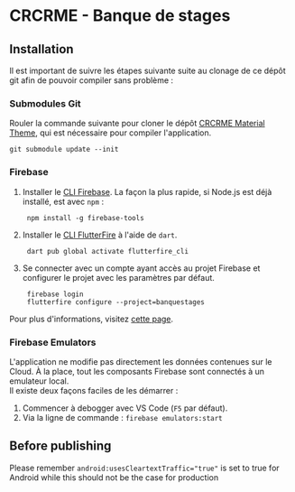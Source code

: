 # CRCRME - Banque de stages

## Installation

Il est important de suivre les étapes suivante suite au clonage de ce dépôt git afin de pouvoir compiler sans problème :  

### Submodules Git

Rouler la commande suivante pour cloner le dépôt [CRCRME Material Theme](https://github.com/cr-crme/crcrme_material_theme), qui est nécessaire pour compiler l'application.

    git submodule update --init

### Firebase

1. Installer le [CLI Firebase](https://firebase.google.com/docs/cli#setup_update_cli). La façon la plus rapide, si Node.js est déjà installé, est avec `npm` :    

        npm install -g firebase-tools

2. Installer le [CLI FlutterFire](https://pub.dev/packages/flutterfire_cli) à l'aide de `dart`.

        dart pub global activate flutterfire_cli

3. Se connecter avec un compte ayant accès au projet Firebase et configurer le projet avec les paramètres par défaut.

        firebase login
        flutterfire configure --project=banquestages

Pour plus d'informations, visitez [cette page](https://firebase.google.com/docs/flutter/setup).

### Firebase Emulators

L'application ne modifie pas directement les données contenues sur le Cloud. À la place, tout les composants Firebase sont connectés à un emulateur local.  
Il existe deux façons faciles de les démarrer :

1. Commencer à debogger avec VS Code (`F5` par défaut).
2. Via la ligne de commande : `firebase emulators:start`

## Before publishing

Please remember `android:usesCleartextTraffic="true"` is set to true for Android while this should not be the case for production